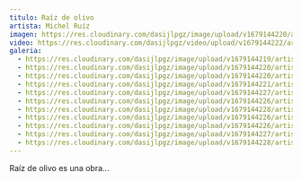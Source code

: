 ```yaml
---
titulo: Raíz de olivo
artista: Michel Ruíz
imagen: https://res.cloudinary.com/dasijlpgz/image/upload/v1679144220/artistas/Michel%20Ru%C3%ADz/Ra%C3%ADz%20de%20olivo/P1050236.jpg
video: https://res.cloudinary.com/dasijlpgz/video/upload/v1679144222/artistas/Michel%20Ru%C3%ADz/Ra%C3%ADz%20de%20olivo/230318_Raiz_olivo_COMPRESSED.mp4
galeria:
  - https://res.cloudinary.com/dasijlpgz/image/upload/v1679144219/artistas/Michel%20Ru%C3%ADz/Ra%C3%ADz%20de%20olivo/P1050233.jpg
  - https://res.cloudinary.com/dasijlpgz/image/upload/v1679144220/artistas/Michel%20Ru%C3%ADz/Ra%C3%ADz%20de%20olivo/P1050234.jpg
  - https://res.cloudinary.com/dasijlpgz/image/upload/v1679144220/artistas/Michel%20Ru%C3%ADz/Ra%C3%ADz%20de%20olivo/P1050236.jpg
  - https://res.cloudinary.com/dasijlpgz/image/upload/v1679144221/artistas/Michel%20Ru%C3%ADz/Ra%C3%ADz%20de%20olivo/P1050238.jpg
  - https://res.cloudinary.com/dasijlpgz/image/upload/v1679144227/artistas/Michel%20Ru%C3%ADz/Ra%C3%ADz%20de%20olivo/P1050240.jpg
  - https://res.cloudinary.com/dasijlpgz/image/upload/v1679144226/artistas/Michel%20Ru%C3%ADz/Ra%C3%ADz%20de%20olivo/P1050243.jpg
  - https://res.cloudinary.com/dasijlpgz/image/upload/v1679144228/artistas/Michel%20Ru%C3%ADz/Ra%C3%ADz%20de%20olivo/P1050246.jpg
  - https://res.cloudinary.com/dasijlpgz/image/upload/v1679144226/artistas/Michel%20Ru%C3%ADz/Ra%C3%ADz%20de%20olivo/P1050241.jpg
  - https://res.cloudinary.com/dasijlpgz/image/upload/v1679144226/artistas/Michel%20Ru%C3%ADz/Ra%C3%ADz%20de%20olivo/P1050248.jpg
  - https://res.cloudinary.com/dasijlpgz/image/upload/v1679144227/artistas/Michel%20Ru%C3%ADz/Ra%C3%ADz%20de%20olivo/P1050245.jpg
  - https://res.cloudinary.com/dasijlpgz/image/upload/v1679144228/artistas/Michel%20Ru%C3%ADz/Ra%C3%ADz%20de%20olivo/P1050249.jpg
---
```

R﻿aíz de olivo es una obra...